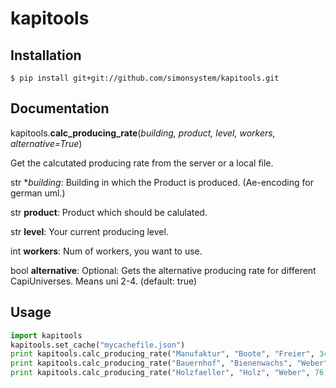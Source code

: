 # kapitools

## Installation

```
$ pip install git+git://github.com/simonsystem/kapitools.git
```

## Documentation
kapitools.**calc\_producing\_rate**(*building, product, level, workers, alternative=True*)

Get the calcutated producing rate from the server or a local file.

str **building*: Building in which the Product is produced. (Ae-encoding 
for german uml.)

str **product**: Product which should be calulated.

str **level**: Your current producing level.

int **workers**: Num of workers, you want to use.

bool **alternative**: Optional: Gets the alternative producing rate for 
different CapiUniverses. Means uni 2-4. (default: true)


## Usage

```python
import kapitools
kapitools.set_cache("mycachefile.json")
print kapitools.calc_producing_rate("Manufaktur", "Boote", "Freier", 34)
print kapitools.calc_producing_rate("Bauernhof", "Bienenwachs", "Weber", 34)
print kapitools.calc_producing_rate("Holzfaeller", "Holz", "Weber", 76, alternative=False)
```

